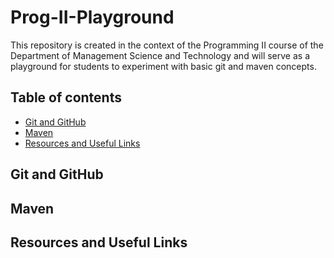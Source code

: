 # Prog-II-Playground
This repository is created in the context of the Programming II course of the Department of Management Science and Technology and will serve as a playground for students to experiment with basic git and maven concepts.

## <a name="table-of-contents"></a>Table of contents
* [Git and GitHub](#git)
* [Maven](#maven)
* [Resources and Useful Links](#res)


## <a name="git"></a>Git and GitHub


## <a name="maven"></a>Maven


## <a name="res"></a>Resources and Useful Links

